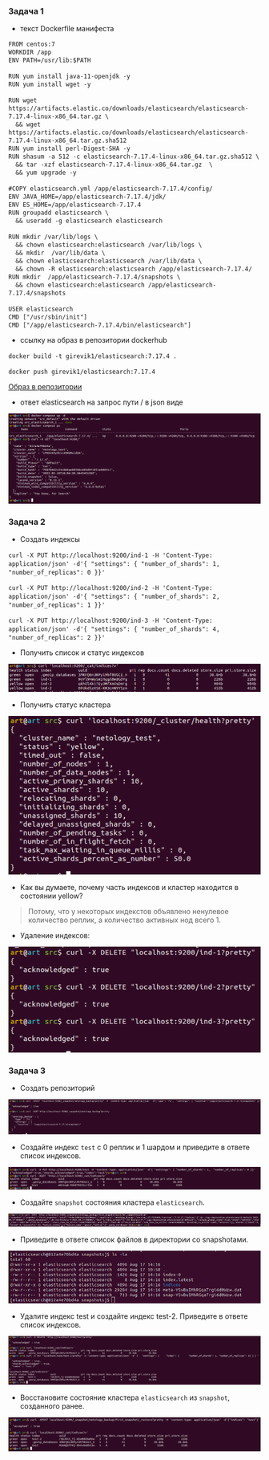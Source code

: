 ### Задача 1
- текст Dockerfile манифеста

```
FROM centos:7
WORKDIR /app
ENV PATH=/usr/lib:$PATH

RUN yum install java-11-openjdk -y
RUN yum install wget -y

RUN wget https://artifacts.elastic.co/downloads/elasticsearch/elasticsearch-7.17.4-linux-x86_64.tar.gz \
  && wget https://artifacts.elastic.co/downloads/elasticsearch/elasticsearch-7.17.4-linux-x86_64.tar.gz.sha512
RUN yum install perl-Digest-SHA -y
RUN shasum -a 512 -c elasticsearch-7.17.4-linux-x86_64.tar.gz.sha512 \
  && tar -xzf elasticsearch-7.17.4-linux-x86_64.tar.gz  \
  && yum upgrade -y

#COPY elasticsearch.yml /app/elasticsearch-7.17.4/config/
ENV JAVA_HOME=/app/elasticsearch-7.17.4/jdk/
ENV ES_HOME=/app/elasticsearch-7.17.4
RUN groupadd elasticsearch \
  && useradd -g elasticsearch elasticsearch

RUN mkdir /var/lib/logs \
  && chown elasticsearch:elasticsearch /var/lib/logs \
  && mkdir  /var/lib/data \
  && chown elasticsearch:elasticsearch /var/lib/data \
  && chown -R elasticsearch:elasticsearch /app/elasticsearch-7.17.4/
RUN mkdir  /app/elasticsearch-7.17.4/snapshots \
  && chown elasticsearch:elasticsearch /app/elasticsearch-7.17.4/snapshots

USER elasticsearch
CMD ["/usr/sbin/init"]
CMD ["/app/elasticsearch-7.17.4/bin/elasticsearch"]
```

- ссылку на образ в репозитории dockerhub

`docker build -t girevik1/elasticsearch:7.17.4 .`

`docker push girevik1/elasticsearch:7.17.4`

[Образ в репозитории](https://hub.docker.com/r/girevik1/elasticsearch)

- ответ elasticsearch на запрос пути / в json виде

![drawing](assets/res1.png)

### Задача 2

- Создать индексы

`curl -X PUT http://localhost:9200/ind-1 -H 'Content-Type: application/json' -d'{ "settings": { "number_of_shards": 1,  "number_of_replicas": 0 }}'`

`curl -X PUT http://localhost:9200/ind-2 -H 'Content-Type: application/json' -d'{ "settings": { "number_of_shards": 2,  "number_of_replicas": 1 }}'`

`curl -X PUT http://localhost:9200/ind-3 -H 'Content-Type: application/json' -d'{ "settings": { "number_of_shards": 4,  "number_of_replicas": 2 }}'`

- Получить список и статус индексов

![drawing](assets/res2.png)

- Получить статус кластера

![drawing](assets/res3.png)

- Как вы думаете, почему часть индексов и кластер находится в состоянии yellow?

>Потому, что у некоторых индекстов объявлено ненулевое количество реплик, а количество активных нод всего 1.

- Удаление индексов:

![drawing](assets/res4.png)

### Задача 3

- Создать репозиторий

![drawing](assets/res5.png)

- Создайте индекс `test` с 0 реплик и 1 шардом и приведите в ответе список индексов.

![drawing](assets/res6.png)

- Создайте `snapshot` состояния кластера `elasticsearch`.

![drawing](assets/res7.png)

- Приведите в ответе список файлов в директории со snapshotами.

![drawing](assets/res8.png)

- Удалите индекс test и создайте индекс test-2. Приведите в ответе список индексов.

![drawing](assets/res9.png)

- Восстановите состояние кластера `elasticsearch` из `snapshot`, созданного ранее.

![drawing](assets/res10.png)


